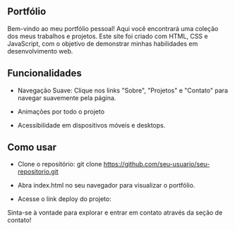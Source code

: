 ## Portfólio 

Bem-vindo ao meu portfólio pessoal! Aqui você encontrará uma coleção dos meus trabalhos e projetos. Este site foi criado com HTML, CSS e JavaScript, com o objetivo de demonstrar minhas habilidades em desenvolvimento web. 


## Funcionalidades
- Navegação Suave: Clique nos links "Sobre", "Projetos" e "Contato" para navegar suavemente pela página.

- Animações por todo o projeto

- Acessibilidade em dispositivos móveis e desktops.

## Como usar
- Clone o repositório: git clone https://github.com/seu-usuario/seu-repositorio.git

- Abra index.html no seu navegador para visualizar o portfólio.

- Acesse o link deploy do projeto: 

Sinta-se à vontade para explorar e entrar em contato através da seção de contato!

